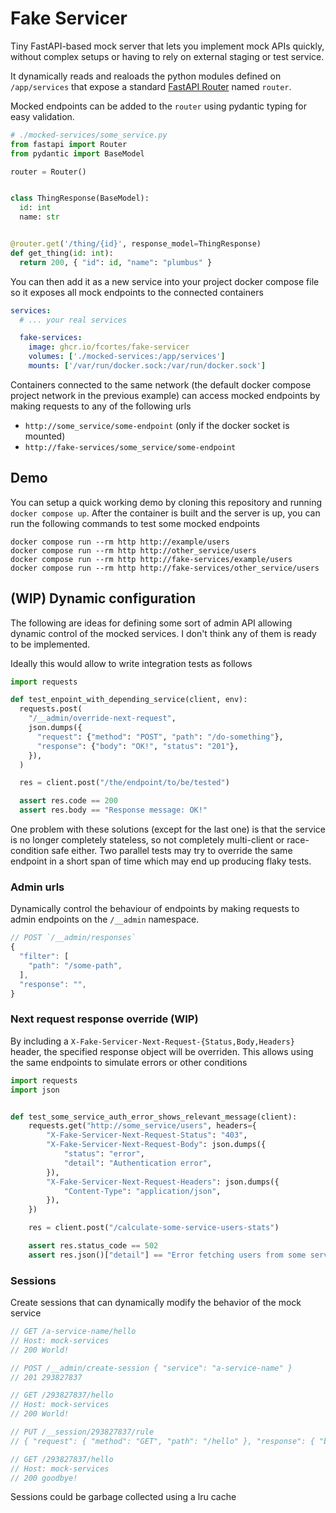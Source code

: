 # Fake Servicer

Tiny FastAPI-based mock server that lets you implement mock APIs quickly, without complex setups or having to rely on external staging or test service.

It dynamically reads and realoads the python modules defined on `/app/services`
that expose a standard [FastAPI Router](https://fastapi.tiangolo.com/tutorial/bigger-applications/?h=router#apirouter) named `router`.

Mocked endpoints can be added to the `router` using pydantic typing for easy validation.

```python
# ./mocked-services/some_service.py
from fastapi import Router
from pydantic import BaseModel

router = Router()


class ThingResponse(BaseModel):
  id: int
  name: str


@router.get('/thing/{id}', response_model=ThingResponse)
def get_thing(id: int):
  return 200, { "id": id, "name": "plumbus" }
```

You can then add it as a new service into your project docker compose file so
it exposes all mock endpoints to the connected containers

```yaml
services:
  # ... your real services

  fake-services:
    image: ghcr.io/fcortes/fake-servicer
    volumes: ['./mocked-services:/app/services']
    mounts: ['/var/run/docker.sock:/var/run/docker.sock']
```

Containers connected to the same network (the default docker compose project 
network in the previous example) can access mocked endpoints by making requests
to any of the following urls

- `http://some_service/some-endpoint` (only if the docker socket is mounted)
- `http://fake-services/some_service/some-endpoint`

## Demo

You can setup a quick working demo by cloning this repository and running
`docker compose up`. After the container is built and the server is up, you can
run the following commands to test some mocked endpoints

```
docker compose run --rm http http://example/users
docker compose run --rm http http://other_service/users
docker compose run --rm http http://fake-services/example/users
docker compose run --rm http http://fake-services/other_service/users
```

## (WIP) Dynamic configuration

The following are ideas for defining some sort of admin API allowing dynamic control of the mocked services.
I don't think any of them is ready to be implemented.

Ideally this would allow to write integration tests as follows
```python
import requests

def test_enpoint_with_depending_service(client, env):
  requests.post(
    "/__admin/override-next-request",
    json.dumps({
      "request": {"method": "POST", "path": "/do-something"},
      "response": {"body": "OK!", "status": "201"},
    }),
  )

  res = client.post("/the/endpoint/to/be/tested")

  assert res.code == 200
  assert res.body == "Response message: OK!"
```

One problem with these solutions (except for the last one) is that the
service is no longer completely stateless, so not completely multi-client
or race-condition safe either. Two parallel tests may try to override the
same endpoint in a short span of time which may end up producing flaky tests.

### Admin urls
Dynamically control the behaviour of endpoints by making
requests to admin endpoints on the `/__admin` namespace.

```js
// POST `/__admin/responses`
{
  "filter": [
    "path": "/some-path",
  ],
  "response": "",
}
```

### Next request response override (WIP)
By including a `X-Fake-Servicer-Next-Request-{Status,Body,Headers}` header, the
specified response object will be overriden. This allows using the same
endpoints to simulate errors or other conditions

```python
import requests
import json


def test_some_service_auth_error_shows_relevant_message(client):
    requests.get("http://some_service/users", headers={
        "X-Fake-Servicer-Next-Request-Status": "403",
        "X-Fake-Servicer-Next-Request-Body": json.dumps({
            "status": "error",
            "detail": "Authentication error",
        }),
        "X-Fake-Servicer-Next-Request-Headers": json.dumps({
            "Content-Type": "application/json",
        }),
    })

    res = client.post("/calculate-some-service-users-stats")

    assert res.status_code == 502
    assert res.json()["detail"] == "Error fetching users from some service: Authentication error"

```

### Sessions
Create sessions that can dynamically modify the behavior of the mock service

```js
// GET /a-service-name/hello
// Host: mock-services
// 200 World!

// POST /__admin/create-session { "service": "a-service-name" }
// 201 293827837

// GET /293827837/hello
// Host: mock-services
// 200 World!

// PUT /__session/293827837/rule
// { "request": { "method": "GET", "path": "/hello" }, "response": { "body": "goodbye!" } }

// GET /293827837/hello
// Host: mock-services
// 200 goodbye!
```

Sessions could be garbage collected using a lru cache
